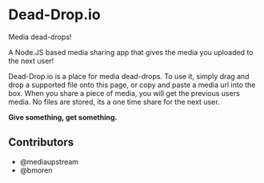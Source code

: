Dead-Drop.io
=========
Media dead-drops!

A Node.JS based media sharing app that gives the media you uploaded to the next user!

Dead-Drop.io is a place for media dead-drops. To use it, simply drag and drop a supported file onto this page, or copy and paste a media url into the box. When you share a piece of media, you will get the previous users media. No files are stored, its a one time share for the next user.  

**Give something, get something.**  


Contributors
-----------
- @mediaupstream
- @bmoren
